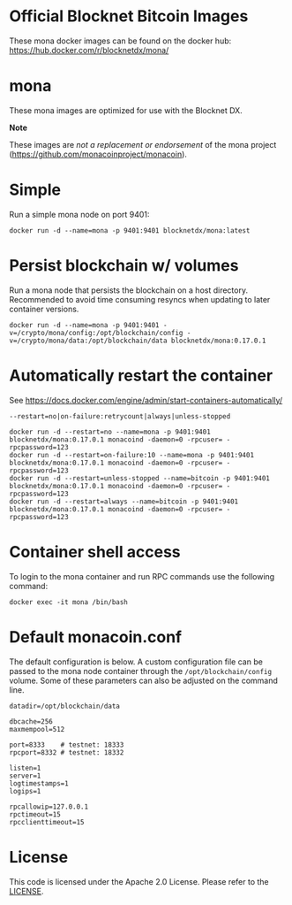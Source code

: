 Official Blocknet Bitcoin Images
=================================

These mona docker images can be found on the docker hub: https://hub.docker.com/r/blocknetdx/mona/

mona
========

These mona images are optimized for use with the Blocknet DX.

**Note**

These images are _not a replacement or endorsement_ of the mona project (https://github.com/monacoinproject/monacoin).


Simple
======

Run a simple mona node on port 9401:
```
docker run -d --name=mona -p 9401:9401 blocknetdx/mona:latest
```


Persist blockchain w/ volumes
=============================

Run a mona node that persists the blockchain on a host directory. Recommended to avoid time consuming resyncs when updating to later container versions.
```
docker run -d --name=mona -p 9401:9401 -v=/crypto/mona/config:/opt/blockchain/config -v=/crypto/mona/data:/opt/blockchain/data blocknetdx/mona:0.17.0.1
```


Automatically restart the container
===================================

See https://docs.docker.com/engine/admin/start-containers-automatically/

`--restart=no|on-failure:retrycount|always|unless-stopped`

```
docker run -d --restart=no --name=mona -p 9401:9401 blocknetdx/mona:0.17.0.1 monacoind -daemon=0 -rpcuser= -rpcpassword=123
docker run -d --restart=on-failure:10 --name=mona -p 9401:9401 blocknetdx/mona:0.17.0.1 monacoind -daemon=0 -rpcuser= -rpcpassword=123
docker run -d --restart=unless-stopped --name=bitcoin -p 9401:9401 blocknetdx/mona:0.17.0.1 monacoind -daemon=0 -rpcuser= -rpcpassword=123
docker run -d --restart=always --name=bitcoin -p 9401:9401 blocknetdx/mona:0.17.0.1 monacoind -daemon=0 -rpcuser= -rpcpassword=123
```


Container shell access
======================

To login to the mona container and run RPC commands use the following command:
```
docker exec -it mona /bin/bash
```


Default monacoin.conf
=====================

The default configuration is below. A custom configuration file can be passed to the mona  node container through the `/opt/blockchain/config` volume. Some of these parameters can also be adjusted on the command line.
```
datadir=/opt/blockchain/data

dbcache=256
maxmempool=512

port=8333    # testnet: 18333
rpcport=8332 # testnet: 18332

listen=1
server=1
logtimestamps=1
logips=1

rpcallowip=127.0.0.1
rpctimeout=15
rpcclienttimeout=15
```


License
=======

This code is licensed under the Apache 2.0 License. Please refer to the [LICENSE](https://github.com/BlocknetDX/dockerimages/blob/master/LICENSE).